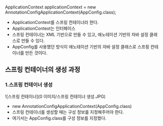 
ApplicationContext applicationContext = new AnnotationConfigApplicationContext(AppConfig.class);

- ApplicationContext를 스프링 컨테이너라 한다.
- ApplicationContext는 인터페이스
- 스프링 컨테이너는 XML 기반으로 만들 수 있고, 애노테이션 기반의 자바 설정 클래스로 만들 수 있다.
- AppConfig를 사용했던 방식이 애노테이션 기반의 자바 설정 클래스로 스프핑 컨테이너를 만든 것이다.

## 스프링 컨테이너의 생성 과정

### 1.스프링 컨테이너 생성 

![스프링 컨테이너](0 이미지/스프링 컨테이너 생성.JPG)
- new AnnotationConfigApplicationContext(AppConfig.class)
- 스프링 컨테이너를 생성할 때는 구성 정보를 지정해주어야 한다.
- 여기서는 AppConfig.class를 구성 정보를 지정했다.

